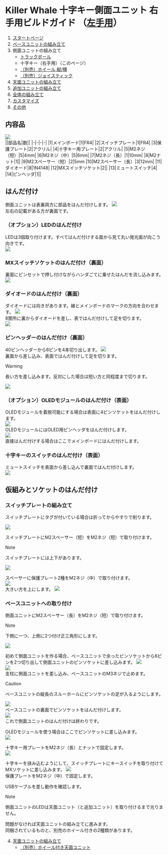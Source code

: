 
# Killer Whale 十字キー側面ユニット 右手用ビルドガイド （[左手用](../左手用/3_側面ユニット_十字キー.md)）

1. [スタートページ](../README.md)
2. [ベースユニットの組み立て](../右手用/2_ベースユニット.md)
3. 側面ユニットの組み立て
   - [トラックボール](../右手用/3_側面ユニット_トラックボール.md)
   - 十字キー（右手用）（このページ）
   - [（別売）ホイール 縦/横](../右手用/3_側面ユニット_ホイール.md)
   - [（別売）ジョイスティック](../右手用/3_側面ユニット_ジョイスティック.md)
4. [天面ユニットの組み立て](../右手用/4_天面ユニット.md)
5. [追加ユニットの組み立て](../右手用/5_追加ユニット.md)
6. [全体の組み立て](../右手用/6_全体の組み立て.md)
7. [カスタマイズ](../右手用/7_カスタマイズ.md)
8. [その他](../右手用/8_その他.md)

## 内容品 
![](../img/3_2_dpad_r/3_1_1_contents.jpg)    
||部品名|数||
|-|-|-|-|
|1|メインボード|1|FR4|
|2|スイッチプレート|1|FR4|
|3|保護プレート|2|アクリル|
|4|十字キー用プレート|2|アクリル|
|5|M2ネジ（短）|5|4mm|
|6|M2ネジ（中）|5|6mm|
|7|M2ネジ（長）|1|10mm|
|8|M2ナット|1||
|9|M2スペーサー（短）|2|5mm
|10|M2スペーサー（長）|3|12mm|
|11|ダイオード|8|1N4148|
|12|MXスイッチソケット|2||
|13|ミュートスイッチ|4|
|14|ピンヘッダ|1||

## はんだ付け
側面ユニットは表裏両方に部品をはんだ付けします。
![](../img/3_2_dpad_r/3_1_2_overall.jpg)  
左右の記載がある方が裏面です。 
### （オプション）LEDのはんだ付け
LEDは3個取り付けます。すべてはんだ付けする面から見て丸い発光面が向こう向きです。  
![](../img/3_2_dpad_r/3_1_3_led.jpg)  

### MXスイッチソケットのはんだ付け（裏面）
裏面にピンセットで押し付けながらハンダごてに乗せたはんだを流し込みます。 
![](../img/3_2_dpad_r/3_1_4_mxsocket.jpg)  

### ダイオードのはんだ付け（裏面）
ダイオードには向きがあります。線とメインボードのマークの方向を合わせます。 
![](../img/c_diode.jpg)  
8箇所に裏からダイオードを差し、表ではんだ付けして足を切ります。  
![](../img/3_2_dpad_r/3_1_5_diodes.jpg)  

### ピンヘッダーのはんだ付け（裏面）
40ピンヘッダーから6ピンを4本切り出します。
![](../img/c_pin_header_6.jpg)  
裏面から差し込み、表面ではんだ付けして足を切ります。
> [!WARNING]
> 長い方を差し込みます。反対にした場合は短い方と同程度まで切ります。


![](../img/3_2_dpad_r/3_1_10_pin_header.jpg)   
### （オプション）OLEDモジュールのはんだ付け（表面）
OLEDモジュールを着脱可能にする場合は表面に4ピンソケットをはんだ付けします。  
![](../img/3_2_dpad_r/3_1_11_oled_socket.jpg)   
OLEDモジュールにはOLED用ピンヘッダをはんだ付けします。  
![](../img/c_oled_header.jpg)  
直接はんだ付けする場合はここでメインボードにはんだ付けします。

### 十字キーのスイッチのはんだ付け（表面）
ミュートスイッチを表面から差し込んで裏面ではんだ付けします。  
![](../img/3_2_dpad_r/3_1_12_mute_switch.jpg)  

## 仮組みとソケットのはんだ付け
### スイッチプレートの組み立て

スイッチプレートにタグが付いている場合は折ってからやすりで削ります。

![](../img/c_switch_l.jpg)   

スイッチプレートにM2スペーサー（短）をM2ネジ（短）で取り付けます。  
> [!NOTE]
> スイッチプレートには上下があります。  

![](../img/3_2_dpad_r/3_1_15_switch_1.jpg)  
  
スペーサーに保護プレート2種をM2ネジ（中）で取り付けます。  
![](../img/3_2_dpad_r/3_1_16_switch_2.jpg)  
大きい方を上にします。 
![](../img/3_2_dpad_r/3_1_17_switch_3.jpg)  

### ベースユニットへの取り付け
側面ユニットにM2スペーサー（長）をM2ネジ（短）で取り付けます。  

> [!NOTE]
> 下側に一つ、上側に2つ付け正三角形にします。

![](../img/3_2_dpad_r/3_1_18_spacers.jpg)  
   
初めて側面ユニットを作る場合、ベースユニットで余ったピンソケットから6ピンを2つ切り出して側面ユニットのピンソケットに差し込みます。
![](../img/c_pin_socket_6.jpg)   
![](../img/3_2_dpad_r/3_1_19_pinsocket.jpg)  
支柱に側面ユニットを差し込み、ベースユニットのM3ネジで止めます。
> [!CAUTION]
> ベースユニットの縦長のスルーホールにピンソケットの足が入るようにします。

![](../img/3_2_dpad_r/3_1_27_base_1.jpg)   
ベースユニットの裏面でピンソケットをはんだ付けします。  
![](../img/3_2_dpad_r/3_1_28_base_2.jpg)   
これで側面ユニットのはんだ付けは終わりです。  

OLEDモジュールを使う場合はここでピンソケットに差し込みます。   
![](../img/3_2_dpad_r/3_1_29_base_3.jpg)   

十字キー用プレートをM2ネジ（長）とナットで固定します。    
![](../img/3_2_dpad_r/3_1_30_dpad.jpg)  

十字キーを挟み込むようにして、スイッチプレートにキースイッチを取り付けてMXソケットに差し込みます。
![](../img/3_2_dpad_r/3_1_30_complete.jpg)   
保護プレートをM2ネジ（中）で固定します。 

USBケーブルを差し動作を確認します。
> [!NOTE]
> 側面ユニットのLEDは天面ユニット（と追加ユニット）を取り付けるまで光りません。  

問題がなければ天面ユニットの組み立てに進みます。  
同梱されているものと、別売のホイール付きの2種類があります。   
  
4. [天面ユニットの組み立て](../右手用/4_天面ユニット.md)
   - [（別売）ホイール付き天面ユニット](../右手用/4_ホイール付き天面ユニット.md)


